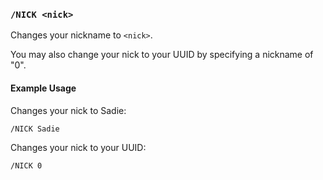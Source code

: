 <!-- This file contains a page fragment. Any changes will affect all pages that include it. -->

### `/NICK <nick>`

Changes your nickname to `<nick>`.

You may also change your nick to your UUID by specifying a nickname of "0".

#### Example Usage

Changes your nick to Sadie:

```plaintext
/NICK Sadie
```

Changes your nick to your UUID:

```plaintext
/NICK 0
```
